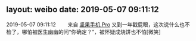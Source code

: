 layout: weibo
date: 2019-05-07 09:11:12
---
<meta name="referrer" content="no-referrer" />

2019-05-07 09:11:12  &nbsp;&nbsp;&nbsp;&nbsp;&nbsp;&nbsp; 来自 <a href="http://app.weibo.com/t/feed/Z4AgP" rel="nofollow">坚果手机 Pro</a>
又到一年戳屁眼，这次说什么也不检了，哪怕被医生幽幽的问“你确定？”，被怀疑成烧饼也不怕[微笑] ​​​
